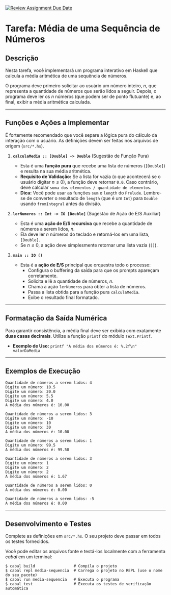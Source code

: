 [![Review Assignment Due Date](https://classroom.github.com/assets/deadline-readme-button-22041afd0340ce965d47ae6ef1cefeee28c7c493a6346c4f15d667ab976d596c.svg)](https://classroom.github.com/a/zGuGA5vL)
# Tarefa: Média de uma Sequência de Números

## Descrição

Nesta tarefa, você implementará um programa interativo em Haskell que calcula a média aritmética de uma sequência de números.

O programa deve primeiro solicitar ao usuário um número inteiro, $n$, que representa a quantidade de números que serão lidos a seguir. Depois, o programa deve ler os $n$ números (que podem ser de ponto flutuante) e, ao final, exibir a média aritmética calculada.

---

## Funções e Ações a Implementar

É fortemente recomendado que você separe a lógica pura do cálculo da interação com o usuário. As definições devem ser feitas nos arquivos de origem (`src/*.hs`).

1.  **`calculaMedia :: [Double] -> Double`** (Sugestão de Função Pura)
    * Esta é uma **função pura** que recebe uma lista de números (`[Double]`) e resulta na sua média aritmética.
    * **Requisito de Validação:** Se a lista for vazia (o que acontecerá se o usuário digitar $n \le 0$), a função deve retornar `0.0`. Caso contrário, deve calcular `soma dos elementos / quantidade de elementos`.
    * **Dica:** Você pode usar as funções `sum` e `length` do `Prelude`. Lembre-se de converter o resultado de `length` (que é um `Int`) para `Double` usando `fromIntegral` antes da divisão.

2.  **`lerNumeros :: Int -> IO [Double]`** (Sugestão de Ação de E/S Auxiliar)
    * Esta é uma **ação de E/S recursiva** que recebe a quantidade de números a serem lidos, $n$.
    * Ela deve ler $n$ números do teclado e retorná-los em uma lista, `[Double]`.
    * Se $n \le 0$, a ação deve simplesmente retornar uma lista vazia (`[]`).

3.  **`main :: IO ()`**
    * Esta é a **ação de E/S** principal que orquestra todo o processo:
        * Configura o buffering da saída para que os prompts apareçam corretamente.
        * Solicita e lê a quantidade de números, $n$.
        * Chama a ação `lerNumeros` para obter a lista de números.
        * Passa a lista obtida para a função pura `calculaMedia`.
        * Exibe o resultado final formatado.

---

## Formatação da Saída Numérica

Para garantir consistência, a média final deve ser exibida com exatamente **duas casas decimais**. Utilize a função `printf` do módulo `Text.Printf`.

* **Exemplo de Uso:** `printf "A média dos números é: %.2f\n" valorDaMedia`

---

## Exemplos de Execução

```shellsession
Quantidade de números a serem lidos: 4
Digite um número: 10.5
Digite um número: 20.0
Digite um número: 5.5
Digite um número: 4.0
A média dos números é: 10.00
```

```shellsession
Quantidade de números a serem lidos: 3
Digite um número: -10
Digite um número: 10
Digite um número: 30
A média dos números é: 10.00
```

```shellsession
Quantidade de números a serem lidos: 1
Digite um número: 99.5
A média dos números é: 99.50
```

```shellsession
Quantidade de números a serem lidos: 3
Digite um número: 1
Digite um número: 2
Digite um número: 2
A média dos números é: 1.67
```

```shellsession
Quantidade de números a serem lidos: 0
A média dos números é: 0.00
```

```shellsession
Quantidade de números a serem lidos: -5
A média dos números é: 0.00
```

---

## Desenvolvimento e Testes

Complete as definições em `src/*.hs`. O seu projeto deve passar em todos os testes fornecidos.

Você pode editar os arquivos fonte e testá-los localmente com a ferramenta _cabal_ em um terminal:

```shellsession
$ cabal build                 # Compila o projeto
$ cabal repl media-sequencia  # Carrega o projeto no REPL (use o nome do seu pacote)
$ cabal run media-sequencia   # Executa o programa
$ cabal test                  # Executa os testes de verificação automática
```
